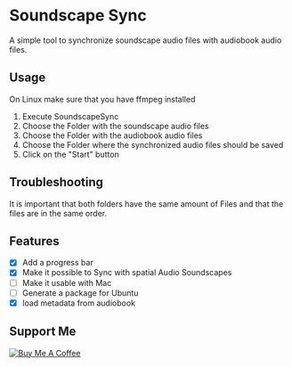 # Soundscape Sync
A simple tool to synchronize soundscape audio files with audiobook audio files.

## Usage
On Linux make sure that you have ffmpeg installed

1. Execute SoundscapeSync
2. Choose the Folder with the soundscape audio files
3. Choose the Folder with the audiobook audio files
4. Choose the Folder where the synchronized audio files should be saved
5. Click on the "Start" button

## Troubleshooting
It is important that both folders have the same amount of Files and that the files are in the same order.

## Features
- [x] Add a progress bar
- [x] Make it possible to Sync with spatial Audio Soundscapes
- [ ] Make it usable with Mac
- [ ] Generate a package for Ubuntu
- [x] load metadata from audiobook

## Support Me
[![Buy Me A Coffee](https://cdn.buymeacoffee.com/buttons/default-orange.png)](https://www.buymeacoffee.com/razormind)
